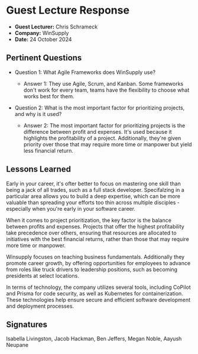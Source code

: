 # Guest Lecture Response
* **Guest Lecturer:** Chris Schrameck
* **Company:** WinSupply
* **Date:** 24 October 2024

## Pertinent Questions
* Question 1: What Agile Frameworks does WinSupply use? 
    * Answer 1: They use Agile, Scrum, and Kanban. Some frameworks don't work for every team, teams have the flexibility to choose what works best for them.

* Question 2: What is the most important factor for prioritizing projects, and why is it used?
    * Answer 2: The most important factor for prioritizing projects is the difference between profit and expenses. It's used because it highlights the profitability of a project. Additionally, they're given priority over those that may require more time or manpower but yield less financial return.

## Lessons Learned
Early in your career, it's ofter better to focus on mastering one skill than being a jack of all trades, such as a full stack developer. Specifalzing in a particular area allows you to build a deep expertise, which can be more valuable than spreading your efforts too thin across multiple disciples - especially when you're early in your software career.

When it comes to project prioritization, the key factor is the balance between profits and expenses. Projects that offer the highest profitability take precedence over others, ensuring that resources are allocated to initiatives with the best financial returns, rather than those that may require more time or manpower.

Winsupply focuses on teaching business fundamentals. Additionally they promote career growth, by offering opportunities for employees to advance from roles like truck drivers to leadership positions, such as becoming presidents at select locations.

In terms of technology, the company utilizes several tools, including CoPilot and Prisma for code security, as well as Kubernetes for containerization. These technologies help ensure secure and efficient software development and deployment processes.

## Signatures
Isabella Livingston, Jacob Hackman, Ben Jeffers, Megan Noble, Aayush Neupane